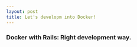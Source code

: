 ```yaml
---
layout: post
title: Let's developm into Docker!
---
```


### Docker with Rails: Right development way.

